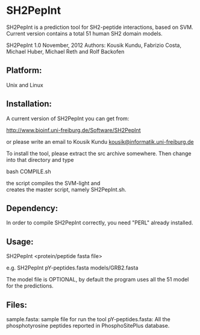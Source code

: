 SH2PepInt
====


SH2PepInt is a prediction tool for SH2-peptide interactions, based on SVM. 
Current version contains a total 51 human SH2 domain models. 

SH2PepInt 1.0
November, 2012 
Authors: Kousik Kundu, Fabrizio Costa, Michael Huber, Michael Reth and Rolf Backofen

Platform:
------------

Unix and Linux


Installation:
------------

A current version of SH2PepInt you can get from:

http://www.bioinf.uni-freiburg.de/Software/SH2PepInt
 
or please write an email to Kousik Kundu <kousik@informatik.uni-freiburg.de>

To install the tool, please extract the src archive somewhere. Then change
into that directory and type

  bash COMPILE.sh

the script compiles the SVM-light and  
creates the master script, namely SH2PepInt.sh. 




Dependency:
-------------

In order to compile SH2PepInt correctly, you need "PERL" already installed.



Usage:
--------------

SH2PepInt <protein/peptide fasta file> <model file>

e.g. SH2PepInt pY-peptides.fasta models/GRB2.fasta

The model file is OPTIONAL, by default the program uses all the 51 model for the predictions. 




Files:
-----------------
sample.fasta: sample file for run the tool
pY-peptides.fasta: All the phosphotyrosine peptides reported in PhosphoSitePlus database.






